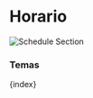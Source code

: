 # Horario

<img class="screenshot" alt="Schedule Section" src="/docs/assets/img/education/schedule/schedule-section.png">

### Temas

{index}
